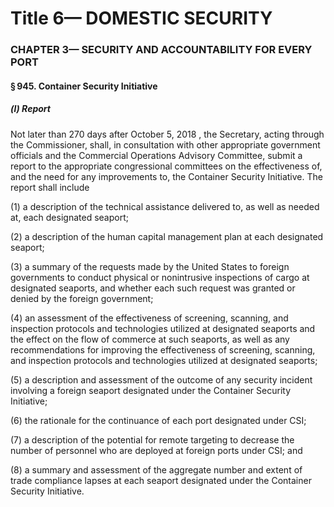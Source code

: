 
# Title 6— DOMESTIC SECURITY
### CHAPTER 3— SECURITY AND ACCOUNTABILITY FOR EVERY PORT
#### § 945. Container Security Initiative
##### (l) Report

Not later than 270 days after October 5, 2018 , the Secretary, acting through the Commissioner, shall, in consultation with other appropriate government officials and the Commercial Operations Advisory Committee, submit a report to the appropriate congressional committees on the effectiveness of, and the need for any improvements to, the Container Security Initiative. The report shall include

(1) a description of the technical assistance delivered to, as well as needed at, each designated seaport;

(2) a description of the human capital management plan at each designated seaport;

(3) a summary of the requests made by the United States to foreign governments to conduct physical or nonintrusive inspections of cargo at designated seaports, and whether each such request was granted or denied by the foreign government;

(4) an assessment of the effectiveness of screening, scanning, and inspection protocols and technologies utilized at designated seaports and the effect on the flow of commerce at such seaports, as well as any recommendations for improving the effectiveness of screening, scanning, and inspection protocols and technologies utilized at designated seaports;

(5) a description and assessment of the outcome of any security incident involving a foreign seaport designated under the Container Security Initiative;

(6) the rationale for the continuance of each port designated under CSI;

(7) a description of the potential for remote targeting to decrease the number of personnel who are deployed at foreign ports under CSI; and

(8) a summary and assessment of the aggregate number and extent of trade compliance lapses at each seaport designated under the Container Security Initiative.
